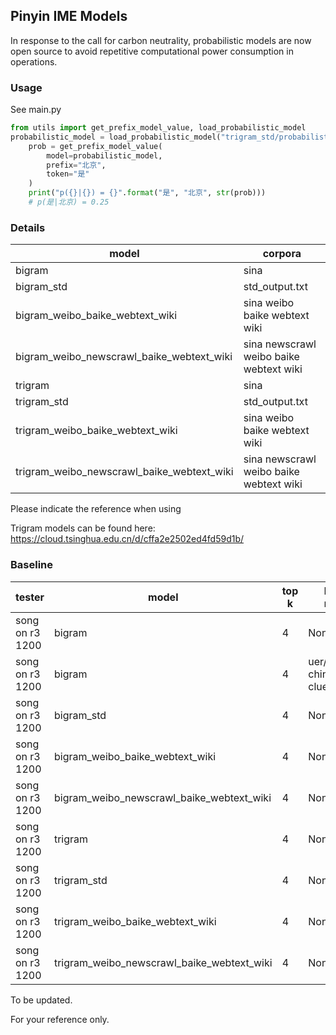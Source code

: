## Pinyin IME Models


In response to the call for carbon neutrality, probabilistic models are now open source to avoid repetitive computational power consumption in operations.


### Usage
See main.py
```python
from utils import get_prefix_model_value, load_probabilistic_model
probabilistic_model = load_probabilistic_model("trigram_std/probabilistic_model.gz")
    prob = get_prefix_model_value(
        model=probabilistic_model,
        prefix="北京",
        token="是"
    )
    print("p({}|{}) = {}".format("是", "北京", str(prob)))
    # p(是|北京) = 0.25
```

### Details

| model | corpora |
| ---- | ---- |
| bigram | sina |
| bigram_std | std_output.txt |
| bigram_weibo_baike_webtext_wiki | sina weibo baike webtext wiki |
| bigram_weibo_newscrawl_baike_webtext_wiki | sina newscrawl weibo baike webtext wiki |
| trigram | sina |
| trigram_std | std_output.txt |
| trigram_weibo_baike_webtext_wiki | sina weibo baike webtext wiki |
| trigram_weibo_newscrawl_baike_webtext_wiki | sina newscrawl weibo baike webtext wiki |

Please indicate the reference when using

Trigram models can be found here: https://cloud.tsinghua.edu.cn/d/cffa2e2502ed4fd59d1b/

### Baseline
| tester | model | top k | language modeling | time usage | sentence acc | word acc | 
| ------ | ---- | ---- | ---- | ---- | ---- | ---- |
| song on r3 1200 | bigram | 4 | None | 25.88 | 0.399 | 0.842 |
| song on r3 1200 | bigram | 4 | uer/gpt2-chinese-cluecorpussmall | 32.18 | 0.570 | 0.887 |
| song on r3 1200 | bigram_std | 4 | None | 22.48 | 0.970 | 0.997 |
| song on r3 1200 | bigram_weibo_baike_webtext_wiki | 4 | None | 26.72 | 0.421 |  0.848 |
| song on r3 1200 | bigram_weibo_newscrawl_baike_webtext_wiki | 4 | None | 27.02 | 0.451 | 0.861 |
| song on r3 1200 | trigram | 4 | None | 25.34 | 0.637 | 0.909 |
| song on r3 1200 | trigram_std | 4 | None | 22.42 | 1.000 | 1.000 |
| song on r3 1200 | trigram_weibo_baike_webtext_wiki | 4 | None | 26.75 | 0.782 |  0.955 |
| song on r3 1200 | trigram_weibo_newscrawl_baike_webtext_wiki | 4 | None | 26.48 | 0.808 | 0.961 |

To be updated.

For your reference only.

